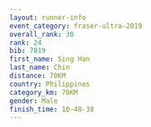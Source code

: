```yaml
---
layout: runner-info 
event_category: fraser-ultra-2019 
overall_rank: 30
rank: 24
bib: 7019
first_name: Sing Han
last_name: Chin
distance: 70KM
country: Philippines
category_km: 70KM
gender: Male
finish_time: 10-48-38
---
```

